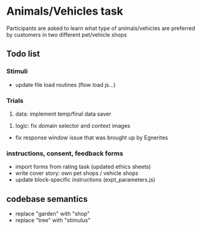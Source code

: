 # Animals/Vehicles task

Participants are asked to learn what type of animals/vehicles are preferred by customers in two different pet/vehicle shops


## Todo list

### Stimuli
- update file load routines (flow load js...)

### Trials

1. data: implement temp/final data saver
<!-- 1. visuals: fixation cross during cue and feedback interval -->
<!-- 1. visuals: remoev overlap between response visuals and stimulus, move pos params to expt_parameters.js file -->
<!-- 1. visuals: context blue/orange shops (background images) with blue/orange frames. bg image blurred after ctx period  -->
<!-- 1. visuals: dark frame around stimulus image, to create stronger contrast -->
<!-- 1. visuals: UNDO THIS keep ctx blurred during resp and feedback period (looks better). perhaps decrease blur lvl -->
<!-- 1. logic: prevent expt from continuing once stopExperiment has been called -->
<!-- 1. visuals: dark background, white font for instr -->
1. logic: fix domain selector and context images

- fix response window issue that was brought up by Egnerites 

### instructions, consent, feedback forms
- import forms from rating task (updated ethics sheets)
- write cover story: own pet shops / vehicle shops
- update block-specific instructions (expt_parameters.js)

## codebase semantics
- replace "garden" with "shop"
- replace "tree" with "stimulus"
